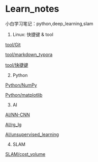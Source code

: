 # Learn_notes

小白学习笔记：python,deep_learning,slam
1. Linux: 快捷键 & tool

[tool/Git](./linux_tool_notes/Git.md "Git 的使用命令和笔记")

[tool/markdown_typora](./linux_tool_notes/markdown_notes.md " markdown-typora 的使用笔记")

[tool/快捷键](./linux_tool_notes/快捷键.md "一些linux的快捷键")

2. Python

[Python/NumPy](./python_notes/numpy_notes/README.md "NumPy 库的函数笔记")

[Python/matplotlib](./python_notes/matpltlib_notes/README.md " matplotlib 库的函数笔记")

3. AI

[AI/NN-CNN](./AI_notes/nn_cnn/README.md " NN,CNN 网络架构和简单的代码实现")

[AI/rg_lg](./AI_notes/rg_lg/README.md " 逻辑次回归和非逻辑次回归的笔记和代码实现")

[AI/unsupervised_learning](./AI_notes/unsupervised_learning/README.md " 简单的无监督学习K-means 和PCA 笔记和代码实现")

4. SLAM

[SLAM/cost_volume](./SLAM_notes/MVDepthnet/README.md " 深度估计中有关cost-volume的概念")



